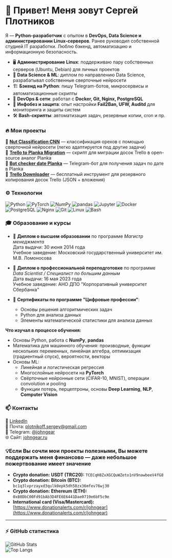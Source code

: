 # 👋 Привет! Меня зовут Сергей Плотников

Я — **Python-разработчик** с опытом в **DevOps, Data Science и администрировании Linux-серверов**. Ранее руководил собственной студией IT разработки. Люблю бэкенд, автоматизацию и информационную безопасность.

- 🖥 **Администрирование Linux**: поддерживаю пару собственных серверов (Ubuntu, Debian) для личных проектов  
- 🧠 **Data Science & ML**: диплом по направлению Data Science, разрабатывал собственные сверточные нейросети  
- 🏗 **Бэкенд на Python**: пишу Telegram-ботов, микросервисы и автоматизационные скрипты  
- 🐳 **DevOps & сети**: работал с **Docker, Git, Nginx, PostgreSQL**  
- 🔐 **Инфобез и защита**: опыт настройки **Fail2Ban, UFW, Auditd** для мониторинга и защиты систем  
- 🛠 **Bash-скрипты**: автоматизация задач, резервные копии, cron и пр.  

### 🔥 **Мои проекты**
🚀 **[Nut Classification CNN](https://github.com/garpastyls/Nut_Classify_CNN)** — классификация орехов с помощью сверточной нейросети (легко адаптируется под другие задачи)  
🚀 **[Trello to Planka Migration](https://github.com/garpastyls/Trello_to_Planka_migration_script)** — скрипт для миграции досок Trello в open-source аналог Planka  
🚀 **[Bot checker date Planka](https://github.com/garpastyls/bot_checker_date_planka)** — Telegram-бот для получения задач по дате в Planka  
🚀 **[Trello Downloader](https://github.com/garpastyls/Trello_downloader)** — бесплатный инструмент для резервного копирования досок Trello (JSON + вложения)  

### ⚙️ **Технологии**
![Python](https://img.shields.io/badge/-Python-3776AB?style=flat&logo=python&logoColor=white)
![PyTorch](https://img.shields.io/badge/-PyTorch-EE4C2C?style=flat&logo=pytorch&logoColor=white)
![NumPy](https://img.shields.io/badge/-NumPy-013243?style=flat&logo=numpy&logoColor=white)
![pandas](https://img.shields.io/badge/-Pandas-150458?style=flat&logo=pandas&logoColor=white)
![Jupyter](https://img.shields.io/badge/-Jupyter-F37626?style=flat&logo=jupyter&logoColor=white)
![Docker](https://img.shields.io/badge/-Docker-2496ED?style=flat&logo=docker&logoColor=white)
![PostgreSQL](https://img.shields.io/badge/-PostgreSQL-4169E1?style=flat&logo=postgresql&logoColor=white)
![Nginx](https://img.shields.io/badge/-Nginx-009639?style=flat&logo=nginx&logoColor=white)
![Git](https://img.shields.io/badge/-Git-F05032?style=flat&logo=git&logoColor=white)
![Linux](https://img.shields.io/badge/-Linux-FCC624?style=flat&logo=linux&logoColor=black)
![Bash](https://img.shields.io/badge/-Bash-4EAA25?style=flat&logo=gnu-bash&logoColor=white)

### 🎓 **Образование и курсы**

- 📜 **Диплом о высшем образовании** по программе *Магистр менеджмента*  
  Дата выдачи: 30 июня 2014 года  
  Учебное заведение: Московский государственный университет им. М.В. Ломоносова
  
- 📜 **Диплом о профессиональной переподготовке** по программе *Data Scientist / Специалист по большим данным*  
  Дата выдачи: 16 мая 2023 года  
  Учебное заведение: АНО ДПО "Корпоративный университет Сбербанка"

- 📑 **Сертификаты по программе "Цифровые профессии"**:
  - Основы решения алгоритмических задач  
  - Python для анализа данных  
  - Элементы математической статистики для анализа данных  

**Что изучал в процессе обучения:**
- Основы Python, работа с **NumPy**, **pandas**  
- Математика для машинного обучения: производные, функции нескольких переменных, линейная алгебра, оптимизация (градиентный спуск), вероятности, векторы  
- Основы ML:
  - Линейная и логистическая регрессия  
  - Многослойные нейросети на **PyTorch**  
  - Свёрточные нейронные сети (CIFAR-10, MNIST), операции convolution и pooling  
  - Функции потерь, перцептроны, основы **Deep Learning**, **NLP**, **Computer Vision**

### 📫 **Контакты**
💼 [LinkedIn](https://www.linkedin.com/in/%D1%81%D0%B5%D1%80%D0%B3%D0%B5%D0%B9-%D0%BF%D0%BB%D0%BE%D1%82%D0%BD%D0%B8%D0%BA%D0%BE%D0%B2-9b3760125/)  
📧 Почта: plotnikoff.sergey@gmail.com  
💬 Telegram: [@johngear](https://t.me/johngear)  
🌐 Сайт: [johngear.ru](https://johngear.ru)  

### 💡Если Вы сочли мои проекты полезными, Вы можете поддержать меня финансово — даже небольшое пожертвование имеет значение
- **Crypto donation: USDT (TRC20):** `TCECqH8ZxXGCQuWZeto1nV9nawbeeV4fG8`
- **Crypto donation: Bitcoin (BTC):** `bc1q3lvprzayxd3qulk0epk5dh58zx36mfev76wj30`
- **Crypto donation: Ethereum (ETH):** `0x80DbC00Fd91bAb3D4FE6E6441Dae0719e6bF5c9e`
- **International card (Visa/Mastercard):**  
[https://www.donationalerts.com/r/johngear](https://www.donationalerts.com/r/johngear)

---

### ⚡ **GitHub статистика**  
![GitHub Stats](https://github-readme-stats.vercel.app/api?username=John-Gear&show_icons=true&theme=dark)  
![Top Langs](https://github-readme-stats.vercel.app/api/top-langs/?username=John-Gear&layout=compact&theme=dark)  
